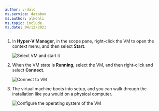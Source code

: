 ```yaml
---
author: v-dalc
ms.service: databox
ms.author: alkohli
ms.topic: include
ms.date: 04/12/2021
---
```



1. In **Hyper-V Manager**, in the scope pane, right-click the VM to open the context menu, and then select **Start**. 

    ![Select VM and start it](./media/azure-stack-edge-connect-to-hyperv-vm/connect-virtual-machine-01.png)

2. When the VM state is **Running**, select the VM, and then right-click and select **Connect**.

    ![Connect to VM](./media/azure-stack-edge-connect-to-hyperv-vm/connect-virtual-machine-02.png)

3. The virtual machine boots into setup, and you can walk through the installation like you would on a physical computer.
 
   ![Configure the operating system of the VM](./media/azure-stack-edge-connect-to-hyperv-vm/connect-virtual-machine-03.png)<!--Reshot. How best to generalize client name?-->

<!--Compare with the Hyper-V VM steps in https://learn.microsoft.com/virtualization/hyper-v-on-windows/quick-start/create-virtual-machine#complete-the-operating-system-deployment. Should licensing be raised as an issue in the Azure Stack Edge version?-->

